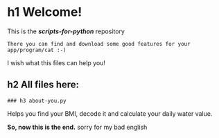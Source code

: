 h1 Welcome!
===============================================
This is the ***scripts-for-python*** repository


    There you can find and download some good features for your app/program/cat :-)


I wish what this files can help you!


h2 All files here:
------------------------------------------------


    ### h3 about-you.py

Helps you find your BMI, decode it and calculate your daily water value.





**So, now this is the end.**
sorry for my bad english